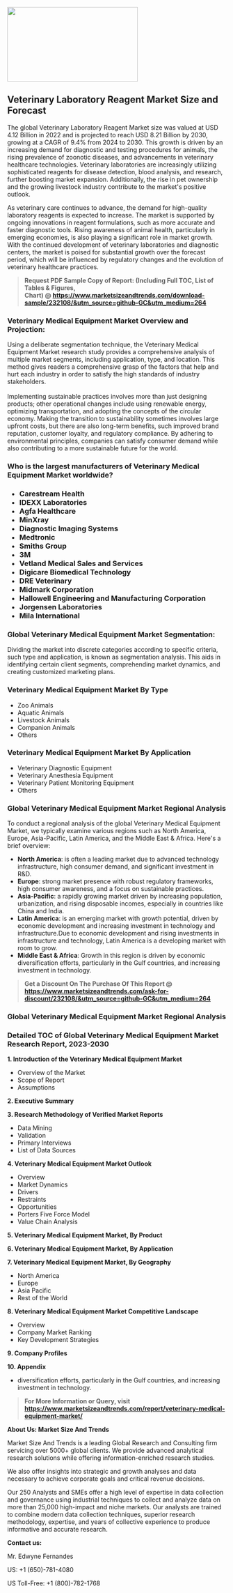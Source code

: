 <p><img class="alignnone size-medium wp-image-20088" src="https://ffe5etoiles.com/wp-content/uploads/2024/12/MST1-300x171.png" alt="" width="300" height="171" /></p><h2>Veterinary Laboratory Reagent Market Size and Forecast</h2><p>The global Veterinary Laboratory Reagent Market size was valued at USD 4.12 Billion in 2022 and is projected to reach USD 8.21 Billion by 2030, growing at a CAGR of 9.4% from 2024 to 2030. This growth is driven by an increasing demand for diagnostic and testing procedures for animals, the rising prevalence of zoonotic diseases, and advancements in veterinary healthcare technologies. Veterinary laboratories are increasingly utilizing sophisticated reagents for disease detection, blood analysis, and research, further boosting market expansion. Additionally, the rise in pet ownership and the growing livestock industry contribute to the market's positive outlook.</p><p>As veterinary care continues to advance, the demand for high-quality laboratory reagents is expected to increase. The market is supported by ongoing innovations in reagent formulations, such as more accurate and faster diagnostic tools. Rising awareness of animal health, particularly in emerging economies, is also playing a significant role in market growth. With the continued development of veterinary laboratories and diagnostic centers, the market is poised for substantial growth over the forecast period, which will be influenced by regulatory changes and the evolution of veterinary healthcare practices.</p></p><blockquote id="" class=""><strong>Request PDF Sample Copy of Report: (Including Full TOC, List of Tables &amp; Figures, Chart)&nbsp;@&nbsp;<strong><a href="https://www.marketsizeandtrends.com/download-sample/232108/&utm_source=github-GC&utm_medium=264" target="_blank">https://www.marketsizeandtrends.com/download-sample/232108/&utm_source=github-GC&utm_medium=264</a></strong></strong></blockquote><h3 id="" class="">Veterinary Medical Equipment Market&nbsp;Overview and Projection:</h3><p id="" class="">Using a deliberate segmentation technique, the Veterinary Medical Equipment Market research study provides a comprehensive analysis of multiple market segments, including application, type, and location. This method gives readers a comprehensive grasp of the factors that help and hurt each industry in order to satisfy the high standards of industry stakeholders. <br /> <br />Implementing sustainable practices involves more than just designing products; other operational changes include using renewable energy, optimizing transportation, and adopting the concepts of the circular economy. Making the transition to sustainability sometimes involves large upfront costs, but there are also long-term benefits, such improved brand reputation, customer loyalty, and regulatory compliance. By adhering to environmental principles, companies can satisfy consumer demand while also contributing to a more sustainable future for the world.</p><h3 id="" class="">Who is the largest manufacturers of&nbsp;Veterinary Medical Equipment Market worldwide?</h3><h3 class=""><p><ul><li>Carestream Health </li><li> IDEXX Laboratories </li><li> Agfa Healthcare </li><li> MinXray </li><li> Diagnostic Imaging Systems </li><li> Medtronic </li><li> Smiths Group </li><li> 3M </li><li> Vetland Medical Sales and Services </li><li> Digicare Biomedical Technology </li><li> DRE Veterinary </li><li> Midmark Corporation </li><li> Hallowell Engineering and Manufacturing Corporation </li><li> Jorgensen Laboratories </li><li> Mila International</li></ul></p></h3><h3 id="" class="">Global&nbsp;Veterinary Medical Equipment Market Segmentation:</h3><p id="" class="">Dividing the market into discrete categories according to specific criteria, such type and application, is known as segmentation analysis. This aids in identifying certain client segments, comprehending market dynamics, and creating customized marketing plans.</p><h3 id="" class="">Veterinary Medical Equipment Market&nbsp;By Type</h3><p><p><ul><li>Zoo Animals</li><li> Aquatic Animals</li><li> Livestock Animals</li><li> Companion Animals</li><li> Others</p></li></ul></p></p><h3 id="" class="">Veterinary Medical Equipment Market&nbsp;By Application</h3><p class=""><p><ul><li>Veterinary Diagnostic Equipment</li><li> Veterinary Anesthesia Equipment</li><li> Veterinary Patient Monitoring Equipment</li><li> Others</li></ul></p></p><h3 id="" class="">Global Veterinary Medical Equipment Market Regional Analysis</h3><p id="" class="">To conduct a regional analysis of the global Veterinary Medical Equipment Market, we typically examine various regions such as North America, Europe, Asia-Pacific, Latin America, and the Middle East &amp; Africa. Here's a brief overview:</p><ul><li><strong>North America</strong>: is often a leading market due to advanced technology infrastructure, high consumer demand, and significant investment in R&amp;D.</li><li><strong>Europe</strong>: strong market presence with robust regulatory frameworks, high consumer awareness, and a focus on sustainable practices.</li><li><strong>Asia-Pacific</strong>: a rapidly growing market driven by increasing population, urbanization, and rising disposable incomes, especially in countries like China and India.</li><li><strong>Latin America</strong>: is an emerging market with growth potential, driven by economic development and increasing investment in technology and infrastructure.Due to economic development and rising investments in infrastructure and technology, Latin America is a developing market with room to grow.</li><li><strong>Middle East &amp; Africa</strong>: Growth in this region is driven by economic diversification efforts, particularly in the Gulf countries, and increasing investment in technology.</li></ul><blockquote id="" class=""><strong>Get a Discount On The Purchase Of This Report @ <strong><a href="https://www.marketsizeandtrends.com/ask-for-discount/232108/&utm_source=github-GC&utm_medium=264" target="_blank">https://www.marketsizeandtrends.com/ask-for-discount/232108/&utm_source=github-GC&utm_medium=264</a></strong></strong></blockquote><h3 id="" class="">Global Veterinary Medical Equipment Market Regional Analysis</h3><h3 id="" class="">Detailed TOC of Global Veterinary Medical Equipment Market Research Report, 2023-2030</h3><p id="" class=""><strong>1. Introduction of the Veterinary Medical Equipment Market</strong></p><ul><li>Overview of the Market</li><li>Scope of Report</li><li>Assumptions</li></ul><p id="" class=""><strong>2. Executive Summary</strong></p><p id="" class=""><strong>3. Research Methodology of Verified Market Reports</strong></p><ul><li>Data Mining</li><li>Validation</li><li>Primary Interviews</li><li>List of Data Sources</li></ul><p id="" class=""><strong>4. Veterinary Medical Equipment Market Outlook</strong></p><ul><li>Overview</li><li>Market Dynamics</li><li>Drivers</li><li>Restraints</li><li>Opportunities</li><li>Porters Five Force Model</li><li>Value Chain Analysis</li></ul><p id="" class=""><strong>5. Veterinary Medical Equipment Market, By Product</strong></p><p id="" class=""><strong>6. Veterinary Medical Equipment Market, By Application</strong></p><p id="" class=""><strong>7. Veterinary Medical Equipment Market, By Geography</strong></p><ul><li>North America</li><li>Europe</li><li>Asia Pacific</li><li>Rest of the World</li></ul><p id="" class=""><strong>8. Veterinary Medical Equipment Market Competitive Landscape</strong></p><ul><li>Overview</li><li>Company Market Ranking</li><li>Key Development Strategies</li></ul><p id="" class=""><strong>9. Company Profiles</strong></p><p id="" class=""><strong>10. Appendix</strong></p><ul><li>diversification efforts, particularly in the Gulf countries, and increasing investment in technology.</li></ul><blockquote id="" class=""><strong>For More Information or Query, visit <strong><strong><a href="https://www.marketsizeandtrends.com/report/veterinary-medical-equipment-market/" target="_blank">https://www.marketsizeandtrends.com/report/veterinary-medical-equipment-market/</a></strong></strong></strong></blockquote><p id="" class=""><strong>About Us: Market Size And Trends</strong></p><p id="" class="">Market Size And Trends is a leading Global Research and Consulting firm servicing over 5000+ global clients. We provide advanced analytical research solutions while offering information-enriched research studies.</p><p id="" class="">We also offer insights into strategic and growth analyses and data necessary to achieve corporate goals and critical revenue decisions.</p><p id="" class="">Our 250 Analysts and SMEs offer a high level of expertise in data collection and governance using industrial techniques to collect and analyze data on more than 25,000 high-impact and niche markets. Our analysts are trained to combine modern data collection techniques, superior research methodology, expertise, and years of collective experience to produce informative and accurate research.</p><p id="" class=""><strong>Contact us:</strong></p><p id="" class="">Mr. Edwyne Fernandes</p><p id="" class="">US: +1 (650)-781-4080</p><p id="" class="">US Toll-Free: +1 (800)-782-1768</p>
